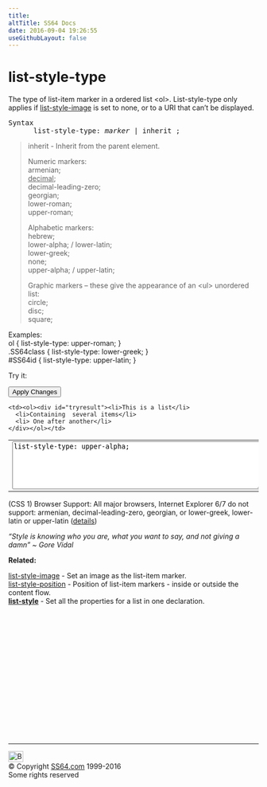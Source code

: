 ```yaml
---
title:
altTitle: SS64 Docs
date: 2016-09-04 19:26:55
useGithubLayout: false
---
```

<!-- #BeginLibraryItem "/Library/head_css.lbi" --><!-- #EndLibraryItem --><h1>list-style-type</h1>
<p>The type of list-item marker in a ordered list <span class="code">&lt;ol&gt;</span>. List-style-type only applies if     <a href="list-style-image.html">list-style-image</a> is set to <span class="code">none</span>,     or to a URI that can’t be displayed.</p>
<pre>Syntax
      list-style-type: <i>marker</i> | inherit ;
</pre>
<blockquote>
<p><span class="code">inherit</span> - Inherit from the parent element.</p>
<p>Numeric markers:<br>
  <span class="code">armenian;<br>
  <u>decimal</u>;<br>
  decimal-leading-zero;<br>
  georgian;<br>
  lower-roman;<br>
upper-roman;  </span></p>
<p>Alphabetic markers:<br>
  <span class="code">hebrew;<br>
  lower-alpha; / lower-latin;<br>
  lower-greek;<br>
  none;<br>
  upper-alpha; / 
upper-latin;</span></p>
<p>Graphic markers – these give the appearance of an <span class="code">&lt;ul&gt;</span> unordered list:<br>
  <span class="code">circle;<br>
  disc;<br>
  square;</span><br>
</p>
</blockquote>
<p>Examples:<br>
<span class="code">ol { list-style-type: upper-roman; }<br>
.SS64class { list-style-type: lower-greek; }<br>
#SS64id { list-style-type: upper-latin; }</span></p>
<p>Try it:</p>
<input type="button" onclick="ApplyStyle()" value="Apply Changes">
<table>
  <tbody><tr>
    <td><textarea name="tryit" id="trycode" cols="60" rows="6" wrap="VIRTUAL" onfocus="this.style.background='#fff';" onblur="this.style.background='#eee';" tabindex="1">list-style-type: upper-alpha;</textarea></td>

    <td><ol><div id="tryresult"><li>This is a list</li>
      <li>Containing  several items</li>
      <li> One after another</li>
    </div></ol></td>
  </tr>
</tbody></table>

<p>(CSS 1) Browser Support: All major browsers,  Internet Explorer 6/7 do not support: armenian, decimal-leading-zero, georgian, or lower-greek, lower-latin or upper-latin (<a href="http://www.brunildo.org/test/IEul1.html">details</a>)</p>
<p class="quote"><i>“Style is knowing who you are, what you want to say, and not giving a damn”   ~ Gore Vidal </i></p><p><b>Related:</b></p>
<p><a href="list-style-image.html">list-style-image</a> - Set an image as the list-item marker.<br>
<a href="list-style-position.html">list-style-position</a> - Position of list-item markers - inside or outside the content flow.<br>
<b><a href="list-style.html">list-style</a></b> - Set all the properties for a list in one declaration.<!-- #BeginLibraryItem "/Library/foot_css.lbi" --></p><p>
<!-- CSS -->
<ins class="adsbygoogle" style="display:inline-block;width:300px;height:250px" data-ad-client="ca-pub-6140977852749469" data-ad-slot="2739097502"></ins>
<script>
(adsbygoogle = window.adsbygoogle || []).push({});
</script></p>
<hr>
<div id="bl" class="footer"><a href="list-style-type.html#"><img src="../images/top.png" width="30" height="22" alt="Back to the Top"></a></div>
<div id="br" class="footer, tagline">© Copyright <a href="../index.html">SS64.com</a> 1999-2016<br>
Some rights reserved</div><!-- #EndLibraryItem --><p></p>


